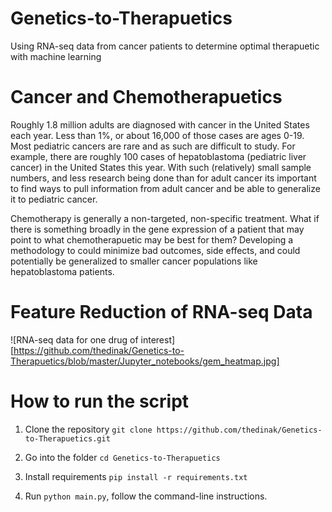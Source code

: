 # Genetics-to-Therapuetics
Using RNA-seq data from cancer patients to determine optimal therapuetic with machine learning

# Cancer and Chemotherapuetics

Roughly 1.8 million adults are diagnosed with cancer in the United States each year. Less than 1%, or about 16,000 of those cases are ages 0-19. Most pediatric cancers are rare and as such are difficult to study. For example, there are roughly 100 cases of hepatoblastoma (pediatric liver cancer) in the United States this year. With such (relatively) small sample numbers, and less research being done than for adult cancer its important to find ways to pull information from adult cancer and be able to generalize it to pediatric cancer. 

Chemotherapy is generally a non-targeted, non-specific treatment. What if there is something broadly in the gene expression of a patient that may point to what chemotherapuetic may be best for them? Developing a methodology to could minimize bad outcomes, side effects, and could potentially be generalized to smaller cancer populations like hepatoblastoma patients.

# Feature Reduction of RNA-seq Data
![RNA-seq data for one drug of interest][https://github.com/thedinak/Genetics-to-Therapuetics/blob/master/Jupyter_notebooks/gem_heatmap.jpg]

# How to run the script

1. Clone the repository `git clone https://github.com/thedinak/Genetics-to-Therapuetics.git`

2. Go into the folder `cd Genetics-to-Therapuetics`

3. Install requirements `pip install -r requirements.txt`

4. Run `python main.py`, follow the command-line instructions.
